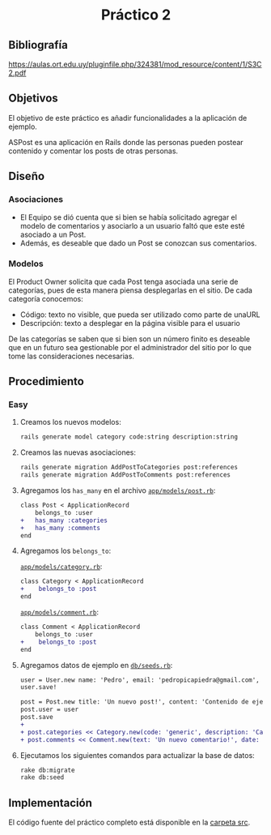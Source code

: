 <h1 align="center">Práctico 2</h1>

## Bibliografía

https://aulas.ort.edu.uy/pluginfile.php/324381/mod_resource/content/1/S3C2.pdf

## Objetivos

El objetivo de este práctico es añadir funcionalidades a la aplicación de ejemplo.

ASPost es una aplicación en Rails donde las personas pueden postear contenido y comentar los posts de otras personas.

## Diseño

### Asociaciones

* El ​Equipo​ se dió cuenta que si bien se había solicitado agregar el modelo de comentarios y asociarlo a un usuario faltó que este esté asociado a un ​Post.
* Además, es deseable que dado un ​Post​ se conozcan sus comentarios. 

### Modelos

El ​Product Owner​ solicita que cada ​Post​ tenga asociada una serie de categorías, pues de esta manera piensa desplegarlas en el sitio. De cada categoría conocemos:

* Código​: texto no visible, que pueda ser utilizado como parte de una ​URL
* Descripción​: texto a desplegar en la página visible para el usuario

De las categorías se saben que si bien son un número finito es deseable que en un futuro sea gestionable por el administrador del sitio por lo que tome las consideraciones necesarias.

## Procedimiento

### Easy

1. Creamos los nuevos modelos:

    ```bash
    rails generate model category code:string description:string
    ```

2. Creamos las nuevas asociaciones:

    ```bash
    rails generate migration AddPostToCategories post:references
    rails generate migration AddPostToComments post:references
    ```

3. Agregamos los `has_many` en el archivo [`app/models/post.rb`](./src/app/models/post.rb):

    ```diff
    class Post < ApplicationRecord
        belongs_to :user
    +   has_many :categories
    +   has_many :comments
    end
    ```

4. Agregamos los `belongs_to`:

    [`app/models/category.rb`](./src/app/models/category.rb):

    ```diff
    class Category < ApplicationRecord
    +    belongs_to :post
    end
    ```
    
    [`app/models/comment.rb`](./src/app/models/comment.rb):

    ```diff
    class Comment < ApplicationRecord
        belongs_to :user
    +    belongs_to :post
    end
    ```

5. Agregamos datos de ejemplo en [`db/seeds.rb`](./src/db/seeds.rb):

    ```diff
    user = User.new name: 'Pedro', email: 'pedropicapiedra@gmail.com', password: '123456'
    user.save!
    
    post = Post.new title: 'Un nuevo post!', content: 'Contenido de ejemplo', data: Date.new
    post.user = user
    post.save
    + 
    + post.categories << Category.new(code: 'generic', description: 'Categoría genérica')
    + post.comments << Comment.new(text: 'Un nuevo comentario!', date: Date.new, user: user)
    ```

6. Ejecutamos los siguientes comandos para actualizar la base de datos:

    ```bash
    rake db:migrate
    rake db:seed
    ```

## Implementación

El código fuente del práctico completo está disponible en la [carpeta src](src/).
